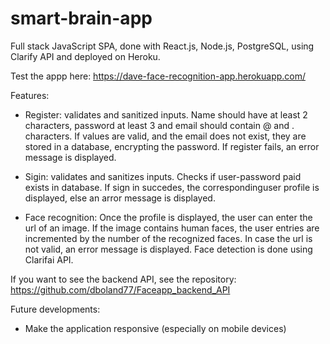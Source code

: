 # smart-brain-app
Full stack JavaScript SPA, done with React.js, Node.js, PostgreSQL, using Clarify API and deployed on Heroku.

Test the appp here:
https://dave-face-recognition-app.herokuapp.com/

Features:

- Register: validates and sanitized inputs. Name should have at least 2 characters, password at least 3 and email should contain @ and . characters. If values are valid, and the email does not exist, they are stored in a database, encrypting the password. If register fails, an error message is displayed.

- Sigin: validates and sanitizes inputs. Checks if user-password paid exists in database. If sign in succedes, the correspondinguser profile is displayed, else an arror message is displayed.

- Face recognition: Once the profile is displayed, the user can enter the url of an image. If the image contains human faces, the user entries are incremented by the number of the recognized faces. In case the url is not valid, an error message is displayed. Face detection is done using Clarifai API.

If you want to see the backend API, see the repository:
https://github.com/dboland77/Faceapp_backend_API

Future developments:

- Make the application responsive (especially on mobile devices)
